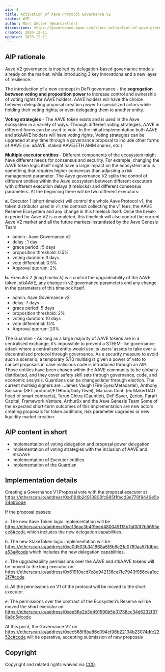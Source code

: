 ```yaml
---
aip: 4
title: Activation of Aave Protocol Governance V2
status: WIP
author: Marc Zeller (@marczeller)
discussions: https://governance.aave.com/t/arc-activation-of-aave-protocol-governance-v2/1717
created: 2020-12-11
updated: 2020-12-11
---
```


## AIP rationale

Aave V2 governance is inspired by delegation-based governance models already on the market, while introducing 3 key innovations and a new layer of resilience:

The introduction of a new concept in DeFi governance - the **segregation between voting and proposition power** to increase control and ownership of voting rights for AAVE holders.
AAVE holders will have the choice between delegating proposal creation power to specialized actors while holding their voting rights; or even delegating them to another entity.

**Voting strategies** - The AAVE token exists and is used in the Aave ecosystem in a variety of ways. Through different voting strategies, AAVE in different forms can be used to vote. In the initial implementation both AAVE and stkAAVE holders will have voting rights. Voting strategies can be upgraded at any time through a governance proposal to include other forms of AAVE (i.e. aAAVE, staked AAVE/ETH AMM shares, etc.)

**Multiple executor entities** - Different components of the ecosystem might have different needs for consensus and security. For example, changing the AAVE token logic itself might have a large impact on the ecosystem and is something that requires higher consensus than adjusting a risk management parameter. The Aave governance V2 splits the control of different entities within the Aave ecosystem between different executors with different execution delays (timelocks) and different consensus parameters. At the beginning there will be two different executors:

**a.** Executor 1 (short timelock) will control the whole Aave Protocol v1, the token distributor used in v1, the contract collecting the v1 fees, the AAVE Reserve Ecosystem and any change in this timelock itself. Once the break-in period for Aave V2 is completed, this timelock will also control the current Aave V2 market and all the future markets instantiated by the Aave Genesis Team.

- admin : Aave Governance v2
- delay : 1 day
- grace period : 5 days
- proposition threshold: 0.5%
- voting duration: 3 days
- vote differential: 0.5%
- Approval quorum: 2%

**b.** Executor 2 (long timelock) will control the upgradeability of the AAVE token, stkAAVE, any change in v2 governance parameters and any change in the parameters of this timelock itself.

- admin: Aave Governance v2
- delay: 7 days
- grace period: 5 days
- proposition threshold: 2%
- voting duration: 10 days
- vote differential: 15%
- Approval quorum: 20%

The Guardian - As long as a large majority of AAVE tokens are in a centralised exchange, it’s impossible to prevent a STEEM-like governance attack where a centralised entity would use its users’ assets to take over a decentralised protocol through governance. As a security measure to avoid such a scenario, a temporary 5/10 multisig is given a power of veto to cancel proposals in case malicious code is introduced through an AIP. Those entities have been chosen within the AAVE community to be globally distributed, and they cover safety skill sets through governance, code, and economic analysis. Guardians can be changed later through election.
The current multisig signers are : James Vaugh (Fire Eyes/Metacartel), Anthony Sassano (SET protocol/ETHhub/Daily Gwei), Mariano Conti (ex MakerDAO head of smart contracts), Tarun Chitra (Gauntlet), DeFiSaver, Zerion, Parafi Capital, Framework Venture, Arthur0x and the Aave Genesis Team
Some of the expected short-term outcomes of this implementation are new actors creating proposals for token additions, risk parameter upgrades or new liquidity market creation.

## AIP content in short

- Implementation of voting delegation and proposal power delegation
- Implementation of voting strategies with the inclusion of AAVE and StkAAVE
- Implementation of Executor entities
- Implementation of the Guardian


## Implementation details

Creating a Governance V1 Proposal vote with the proposal executor at https://etherscan.io/address/0xd194b24913806fc885f1fecd3e776f8449e5e24a#code

If the proposal passes:

a. The new Aave Token logic implementation will be https://etherscan.io/address/0xc13eac3b4f9eed480045113b7af00f7b5655ece8#code which includes the new delegation capabilities.

b. The new StakeToken logic implementation will be https://etherscan.io/address/0xc0d503b341868a6f6b6e21e0780aa57fdbbca53a#code which includes the new delegation capabilities.

c. The upgradeability permissions over the AAVE and stkAAVE tokens will be moved to the long executor on https://etherscan.io/address/0x61910ecd7e8e942136ce7fe7943f956cea1cc2f7#code

d. All the permissions on V1 of the protocol will be moved to the short executor.

e. The permissions over the contract of the Ecosystem’s Reserve will be moved the short executor on https://etherscan.io/address/0xee56e2b3d491590b5b31738cc34d5232f378a8d5#code

At this point, the Governance V2 on https://etherscan.io/address/0xec568fffba86c094cf06b22134b23074dfe2252c#code  will be operative, accepting submission of new proposals
  
## Copyright

Copyright and related rights waived via [CC0](https://creativecommons.org/publicdomain/zero/1.0/).
